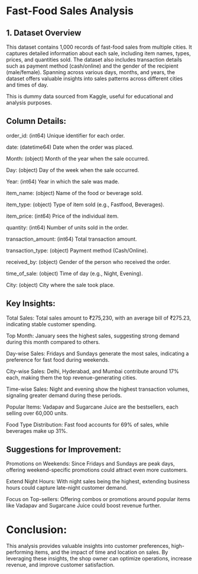 # Fast-Food Sales Analysis
## 1. Dataset Overview
This dataset contains 1,000 records of fast-food sales from multiple cities. It captures detailed information about each sale, including item names, types, prices, and quantities sold. The dataset also includes transaction details such as payment method (cash/online) and the gender of the recipient (male/female). Spanning across various days, months, and years, the dataset offers valuable insights into sales patterns across different cities and times of day.

This is dummy data sourced from Kaggle, useful for educational and analysis purposes.

## Column Details:
order_id: (int64) Unique identifier for each order.

date: (datetime64) Date when the order was placed.

Month: (object) Month of the year when the sale occurred.

Day: (object) Day of the week when the sale occurred.

Year: (int64) Year in which the sale was made.

item_name: (object) Name of the food or beverage sold.

item_type: (object) Type of item sold (e.g., Fastfood, Beverages).

item_price: (int64) Price of the individual item.

quantity: (int64) Number of units sold in the order.

transaction_amount: (int64) Total transaction amount.

transaction_type: (object) Payment method (Cash/Online).

received_by: (object) Gender of the person who received the order.

time_of_sale: (object) Time of day (e.g., Night, Evening).

City: (object) City where the sale took place.



## Key Insights:
Total Sales: Total sales amount to ₹275,230, with an average bill of ₹275.23, indicating stable customer spending.

Top Month: January sees the highest sales, suggesting strong demand during this month compared to others.

Day-wise Sales: Fridays and Sundays generate the most sales, indicating a preference for fast food during weekends.

City-wise Sales: Delhi, Hyderabad, and Mumbai contribute around 17% each, making them the top revenue-generating cities.

Time-wise Sales: Night and evening show the highest transaction volumes, signaling greater demand during these periods.

Popular Items: Vadapav and Sugarcane Juice are the bestsellers, each selling over 60,000 units.

Food Type Distribution: Fast food accounts for 69% of sales, while beverages make up 31%.

## Suggestions for Improvement:
Promotions on Weekends: Since Fridays and Sundays are peak days, offering weekend-specific promotions could attract even more customers.

Extend Night Hours: With night sales being the highest, extending business hours could capture late-night customer demand.

Focus on Top-sellers: Offering combos or promotions around popular items like Vadapav and Sugarcane Juice could boost revenue further.

#  Conclusion:
This analysis provides valuable insights into customer preferences, high-performing items, and the impact of time and location on sales. By leveraging these insights, the shop owner can optimize operations, increase revenue, and improve customer satisfaction.

